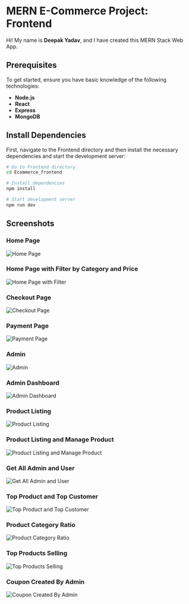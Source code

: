  
# MERN E-Commerce Project: Frontend

Hi! My name is **Deepak Yadav**, and I have created this MERN Stack Web App.

## Prerequisites

To get started, ensure you have basic knowledge of the following technologies:
- **Node.js**
- **React**
- **Express**
- **MongoDB**

## Install Dependencies

First, navigate to the Frontend directory and then install the necessary dependencies and start the development server:

```sh
# Go to Frontend directory
cd Ecommerce_frontend

# Install dependencies
npm install

# Start development server
npm run dev
```

## Screenshots

### Home Page
![Home Page](https://github.com/user-attachments/assets/f634a950-1e56-44e7-9822-3a5777ca5316)

### Home Page with Filter by Category and Price
![Home Page with Filter](https://github.com/user-attachments/assets/08344e34-a1fd-4e40-bf0d-17ac5314a1a6)

### Checkout Page
![Checkout Page](https://github.com/user-attachments/assets/e5b1a103-51b3-4d51-8fff-1e60b5ab793d)

### Payment Page
![Payment Page](https://github.com/user-attachments/assets/d06dfdcd-68c7-4b39-a81f-190e7ea72ae4)

### Admin
![Admin](https://github.com/user-attachments/assets/5470b6a1-24a4-43c3-a5e8-d011bba61553)

### Admin Dashboard
![Admin Dashboard](https://github.com/user-attachments/assets/02368b61-3908-4b52-9ce7-489119b6d6a8)

### Product Listing
![Product Listing](https://github.com/user-attachments/assets/1580862d-e7be-4129-9fc7-d93a978ea671)

### Product Listing and Manage Product
![Product Listing and Manage Product](https://github.com/user-attachments/assets/af6fc922-4cee-4349-b559-6b4b1d754c8b)

### Get All Admin and User
![Get All Admin and User](https://github.com/user-attachments/assets/d6907309-eef3-4e5b-ae41-fdcc665b4430)

### Top Product and Top Customer
![Top Product and Top Customer](https://github.com/user-attachments/assets/16a069c8-9f05-4b35-9c29-7b01feaa90f8)

### Product Category Ratio
![Product Category Ratio](https://github.com/user-attachments/assets/87691a69-f1c0-4b93-abdf-6b8ce64105fc)

### Top Products Selling
![Top Products Selling](https://github.com/user-attachments/assets/c37b9625-6b6b-460a-b53e-83b2eaff3795)

### Coupon Created By Admin
![Coupon Created By Admin](https://github.com/user-attachments/assets/e0d074a7-0c12-401c-a4af-e29222447113)
```

 

